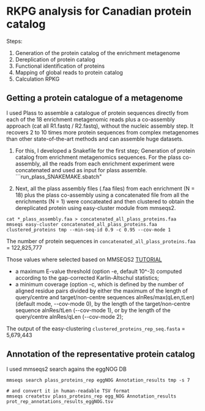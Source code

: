 # RKPG analysis for Canadian protein catalog

Steps:

1. Generation of the protein catalog of the enrichment metagenome
2. Dereplication of protein catalog
3. Functional identification of proteins
4. Mapping of global reads to protein catalog
5. Calculation RPKG

## Getting a protein catalogue of a metagenome
I used Plass to assemble a catalogue of protein sequences directly from each of the 18 enrichment metagenomic reads plus a co-assembly approach (cat all R1.fastq / R2.fastq), without the nucleic assembly step. It recovers 2 to 10 times more protein sequences from complex metagenomes than other state-of-the-art methods and can assemble huge datasets.

1. For this, I developed a Snakefile for the first step; Generation of protein catalog from enrichment metagenomics sequences. For the plass co-assembly, all the reads from each enrichment experiment were concatenated and used as input for plass assemble. ```run_plass_SNAKEMAKE.sbatch"

2. Next, all the plass assembly files (.faa files) from each enrichment (N = 18) plus the plass co-assembly using a concatenated file from all the enrichments (N = 1) were concateated and then clustered to obtain the dereplicated protein using easy-cluster module from mmseqs2.
```
cat *_plass_assembly.faa > concatenated_all_plass_proteins.faa
mmseqs easy-cluster concatenated_all_plass_proteins.faa clustered_proteins tmp --min-seq-id 0.9 -c 0.95 --cov-mode 1
```
The number of protein sequences in ```concatenated_all_plass_proteins.faa``` = 122,825,777

Those values where selected based on MMSEQS2 [TUTORIAL](https://github.com/soedinglab/MMseqs2/wiki/Tutorials)
- a maximum E-value threshold (option -e, default 10^-3) computed according to the gap-corrected Karlin-Altschul statistics;
- a minimum coverage (option -c, which is defined by the number of aligned residue pairs divided by either the maximum of the length of query/centre and target/non-centre sequences alnRes/max(qLen,tLen) (default mode, --cov-mode 0), by the length of the target/non-centre sequence alnRes/tLen (--cov-mode 1), or by the length of the query/centre alnRes/qLen (--cov-mode 2);

The output of the easy-clustering ```clustered_proteins_rep_seq.fasta``` = 5,679,443

## Annotation of the representative protein catalog
I used mmseqs2 search agains the eggNOG DB
```
mmseqs search plass_proteins_rep eggNOG Annotation_results tmp -s 7

# and convert it in human-readable TSV format
mmseqs createtsv plass_proteins_rep egg_NOG Annotation_results prot_rep_annotations_results_eggNOG.tsv
```
